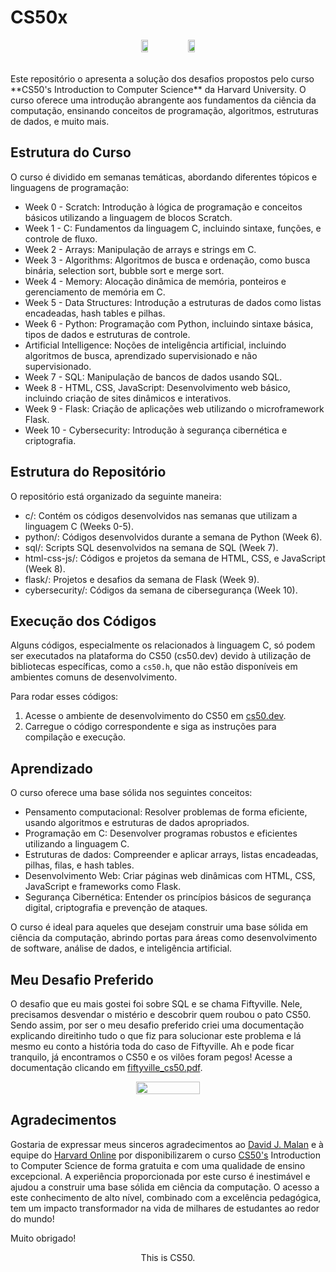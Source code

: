 # CS50x

<div align="center" style="display: flex; justify-content: center;">
    <img src="https://github.com/user-attachments/assets/ae5f1f53-ce72-400b-905c-c6e50576fb2d" style="width: 15%;">  
    <img src="https://cs50.gallerycdn.vsassets.io/extensions/cs50/ddb50/1.1.2/1691002683906/Microsoft.VisualStudio.Services.Icons.Default" style="width: 15%;">
</div>
<br>
<br>
Este repositório o apresenta a solução dos desafios propostos pelo curso **CS50's Introduction to Computer Science** da Harvard University. O curso oferece uma introdução abrangente aos fundamentos da ciência da computação, ensinando conceitos de programação, algoritmos, estruturas de dados, e muito mais.

## Estrutura do Curso

O curso é dividido em semanas temáticas, abordando diferentes tópicos e linguagens de programação:

- Week 0 - Scratch: Introdução à lógica de programação e conceitos básicos utilizando a linguagem de blocos Scratch.
- Week 1 - C: Fundamentos da linguagem C, incluindo sintaxe, funções, e controle de fluxo.
- Week 2 - Arrays: Manipulação de arrays e strings em C.
- Week 3 - Algorithms: Algoritmos de busca e ordenação, como busca binária, selection sort, bubble sort e merge sort.
- Week 4 - Memory: Alocação dinâmica de memória, ponteiros e gerenciamento de memória em C.
- Week 5 - Data Structures: Introdução a estruturas de dados como listas encadeadas, hash tables e pilhas.
- Week 6 - Python: Programação com Python, incluindo sintaxe básica, tipos de dados e estruturas de controle.
- Artificial Intelligence: Noções de inteligência artificial, incluindo algoritmos de busca, aprendizado supervisionado e não supervisionado.
- Week 7 - SQL: Manipulação de bancos de dados usando SQL.
- Week 8 - HTML, CSS, JavaScript: Desenvolvimento web básico, incluindo criação de sites dinâmicos e interativos.
- Week 9 - Flask: Criação de aplicações web utilizando o microframework Flask.
- Week 10 - Cybersecurity: Introdução à segurança cibernética e criptografia.

## Estrutura do Repositório

O repositório está organizado da seguinte maneira:

- c/: Contém os códigos desenvolvidos nas semanas que utilizam a linguagem C (Weeks 0-5).
- python/: Códigos desenvolvidos durante a semana de Python (Week 6).
- sql/: Scripts SQL desenvolvidos na semana de SQL (Week 7).
- html-css-js/: Códigos e projetos da semana de HTML, CSS, e JavaScript (Week 8).
- flask/: Projetos e desafios da semana de Flask (Week 9).
- cybersecurity/: Códigos da semana de cibersegurança (Week 10).

## Execução dos Códigos

Alguns códigos, especialmente os relacionados à linguagem C, só podem ser executados na plataforma do CS50 (cs50.dev) devido à utilização de bibliotecas específicas, como a `cs50.h`, que não estão disponíveis em ambientes comuns de desenvolvimento.

Para rodar esses códigos:

  1. Acesse o ambiente de desenvolvimento do CS50 em [cs50.dev](https://cs50.dev/).
  2. Carregue o código correspondente e siga as instruções para compilação e execução.

## Aprendizado

O curso oferece uma base sólida nos seguintes conceitos:

- Pensamento computacional: Resolver problemas de forma eficiente, usando algoritmos e estruturas de dados apropriados.
- Programação em C: Desenvolver programas robustos e eficientes utilizando a linguagem C.
- Estruturas de dados: Compreender e aplicar arrays, listas encadeadas, pilhas, filas, e hash tables.
- Desenvolvimento Web: Criar páginas web dinâmicas com HTML, CSS, JavaScript e frameworks como Flask.
- Segurança Cibernética: Entender os princípios básicos de segurança digital, criptografia e prevenção de ataques.

O curso é ideal para aqueles que desejam construir uma base sólida em ciência da computação, abrindo portas para áreas como desenvolvimento de software, análise de dados, e inteligência artificial.

## Meu Desafio Preferido

O desafio que eu mais gostei foi sobre SQL e se chama Fiftyville. Nele, precisamos desvendar o mistério e descobrir quem roubou o pato CS50.
Sendo assim, por ser o meu desafio preferido criei uma documentação explicando direitinho tudo o que fiz para solucionar este problema e lá mesmo eu conto a história toda do caso de Fiftyville. Ah e pode ficar tranquilo, já encontramos o CS50 e os vilões foram pegos!
Acesse a documentação clicando em [fiftyville_cs50.pdf](sql/challenge_sql_fiftyville_cs50x.pdf).

<div align="center" style="display: flex; justify-content: center;">
    <img src="https://github.com/user-attachments/assets/ed03eb95-d3cb-4706-9c65-4e3a6c2e497b" style="width: 45%;">  
</div>

## Agradecimentos

Gostaria de expressar meus sinceros agradecimentos ao [David J. Malan](https://www.instagram.com/davidjmalan/) e à equipe do [Harvard Online](https://www.harvardonline.harvard.edu/) por disponibilizarem o curso [CS50's](https://www.instagram.com/cs50/) Introduction to Computer Science de forma gratuita e com uma qualidade de ensino excepcional. A experiência proporcionada por este curso é inestimável e ajudou a construir uma base sólida em ciência da computação. O acesso a este conhecimento de alto nível, combinado com a excelência pedagógica, tem um impacto transformador na vida de milhares de estudantes ao redor do mundo!

Muito obrigado!

<div align="center" style="display: flex; justify-content: center;"> 
  This is CS50.
</div>
